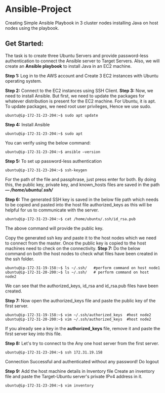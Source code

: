# Ansible-Project
Creating Simple Ansible Playbook in 3 cluster nodes installing Java on host nodes using the playbook.

## Get Started:
The task is to create three Ubuntu Servers and provide password-less authentication to connect the Ansible server to Target Servers. Also, we will create an **Ansible playbook** to install Java in an EC2 machine.

**Step 1:** Log in to the AWS account and Create 3 EC2 instances with Ubuntu operating system.


**Step 2:**  Connect to the EC2 instances using SSH Client.
**Step 3:** Now, we need to install Ansible. But first, we need to update the packages for whatever distribution is present for the EC2 machine. For Ubuntu, it is apt. To update packages, we need root user privileges, Hence we use sudo. 
```
ubuntu@ip-172-31-23-204:~$ sudo apt update
```

**Step 4:** Install Ansible
```
ubuntu@ip-172-31-23-204:~$ sudo apt
```

You can verify using the below command:
```
ubuntu@ip-172-31-23-204:~$ ansible –version
```

**Step 5:** To set up password-less authentication
```
ubuntu@ip-172-31-23-204:~$ ssh-keygen
```
For the path of the file and passphrase, just press enter for both.
By doing this, the public key, private key, and known_hosts files are saved in the path ***— /home/ubuntu/.ssh/***

**Step 6:** The generated SSH key is saved in the below file path which needs to be copied and pasted into the host file authorized_keys as this will be helpful for us to communicate with the server.
```
ubuntu@ip-172-31-23-204:~$ cat /home/ubuntu/.ssh/id_rsa.pub
```
The above command will provide the public key.

Copy the generated ssh key and paste it to the host nodes which we need to connect from the master. Once the public key is copied to the host machines need to check on the connectivity. 
**Step 7:** Do the below command on both the host nodes to check what files have been created in the ssh folder.

```
ubuntu@ip-172-31-19-158:~$ ls ~/.ssh/   #perform command on host node1
ubuntu@ip-172-31-20-200:~$ ls ~/.ssh/   # perform command on host node2
```
We can see that the authorized_keys, id_rsa and id_rsa.pub files have been created.

**Step 7:** Now open the authorized_keys file and paste the public key of the first server.
```
ubuntu@ip-172-31-19-158:~$ vim ~/.ssh/authorized_keys  #host node2
ubuntu@ip-172-31-20-200:~$ vim ~/.ssh/authorized_keys  #host node2
```
If you already see a key in the **authorized_keys** file, remove it and paste the first server key into this file.

**Step 8:** Let's try to connect to the Any one host server from the first server.
```
ubuntu@ip-172-31-23-204:~$ ssh 172.31.19.158
```
Connection Successful and authenticated without any password!
Do logout

**Step 9:** Add the host machine details in Inventory file
Create an inventory file and paste the Target-Ubuntu server's private IPv4 address in it.

```
ubuntu@ip-172-31-23-204:~$ vim inventory
```







 
 





